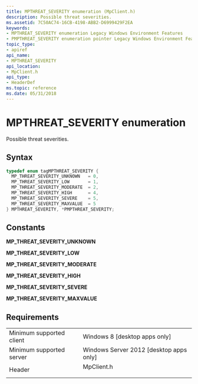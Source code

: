 ```yaml
---
title: MPTHREAT_SEVERITY enumeration (MpClient.h)
description: Possible threat severities.
ms.assetid: 7C50AC74-16CB-4198-ABB2-D6999429F2EA
keywords:
- MPTHREAT_SEVERITY enumeration Legacy Windows Environment Features
- PMPTHREAT_SEVERITY enumeration pointer Legacy Windows Environment Features
topic_type:
- apiref
api_name:
- MPTHREAT_SEVERITY
api_location:
- MpClient.h
api_type:
- HeaderDef
ms.topic: reference
ms.date: 05/31/2018
---
```


# MPTHREAT\_SEVERITY enumeration

Possible threat severities.

## Syntax


```C++
typedef enum tagMPTHREAT_SEVERITY { 
  MP_THREAT_SEVERITY_UNKNOWN   = 0,
  MP_THREAT_SEVERITY_LOW       = 1,
  MP_THREAT_SEVERITY_MODERATE  = 2,
  MP_THREAT_SEVERITY_HIGH      = 4,
  MP_THREAT_SEVERITY_SEVERE    = 5,
  MP_THREAT_SEVERITY_MAXVALUE  = 5
} MPTHREAT_SEVERITY, *PMPTHREAT_SEVERITY;
```



## Constants

<dl> <dt>

<span id="MP_THREAT_SEVERITY_UNKNOWN"></span><span id="mp_threat_severity_unknown"></span>**MP\_THREAT\_SEVERITY\_UNKNOWN**
</dt> <dd></dd> <dt>

<span id="MP_THREAT_SEVERITY_LOW"></span><span id="mp_threat_severity_low"></span>**MP\_THREAT\_SEVERITY\_LOW**
</dt> <dd></dd> <dt>

<span id="MP_THREAT_SEVERITY_MODERATE"></span><span id="mp_threat_severity_moderate"></span>**MP\_THREAT\_SEVERITY\_MODERATE**
</dt> <dd></dd> <dt>

<span id="MP_THREAT_SEVERITY_HIGH"></span><span id="mp_threat_severity_high"></span>**MP\_THREAT\_SEVERITY\_HIGH**
</dt> <dd></dd> <dt>

<span id="MP_THREAT_SEVERITY_SEVERE"></span><span id="mp_threat_severity_severe"></span>**MP\_THREAT\_SEVERITY\_SEVERE**
</dt> <dd></dd> <dt>

<span id="MP_THREAT_SEVERITY_MAXVALUE"></span><span id="mp_threat_severity_maxvalue"></span>**MP\_THREAT\_SEVERITY\_MAXVALUE**
</dt> <dd></dd> </dl>

## Requirements



|                                     |                                                                                       |
|-------------------------------------|---------------------------------------------------------------------------------------|
| Minimum supported client<br/> | Windows 8 \[desktop apps only\]<br/>                                            |
| Minimum supported server<br/> | Windows Server 2012 \[desktop apps only\]<br/>                                  |
| Header<br/>                   | <dl> <dt>MpClient.h</dt> </dl> |



 

 





